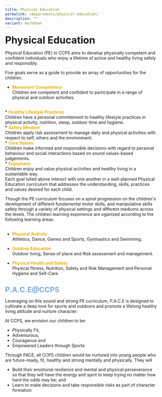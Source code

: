 ```yaml
---
title: Physical Education
permalink: /departments/physical-education/
description: ""
variant: markdown
---
```

<b><font size="6">Physical Education</font></b>

Physical Education (PE) in CCPS aims to develop physically competent and confident individuals who enjoy a lifetime of active and healthy living safely and responsibly.

Five goals serve as a guide to provide an array of opportunities for the children.

* <b><font color="#eeac0d">Movement Competence</font></b><br>
Children are competent and confident to participate in a range of physical and outdoor activities.
<br>
* <b><font color="#eeac0d">Healthy Lifestyle Practices</font></b><br>
Children have a personal commitement to healthy lifestyle practices in physical activity, nutrition, sleep, outdoor time and hygiene.
<br>
* <b><font color="#eeac0d">Safety Mindset</font></b><br>
Children apply risk assessment to manage daily and physical activities with respect to self, others and the environment.
<br>
* <b><font color="#eeac0d">Core Values</font></b><br>
Children make informed and responsible decisions with regard to personal behaviour and social interactions based on sound values-based judgements.
<br>
* <b><font color="#eeac0d">Enjoyment</font></b><br>
Children enjoy and value physical activities and healthy living in a sustainable way.
<br>
Each goal lsited above interact with one another in a well-planned Physical Education curriculum that addresses the understanding, skills, practices and values desired for each child.

Though the PE curriculum focuses on a spiral progression on the children's development of different fundamental motor skills, and manipulative skills safely through a variety of physical settings and different mediums across the levels. The children learning experience are oganized according to the following learning areas:
<br><br>

* <b><font color="#eeac0d">Physical Activity</font></b><br>
Athletics, Dance, Games and Sports, Gymnastics and Swimming.

* <b><font color="#eeac0d">Outdoor Education</font></b><br>
Outdoor living, Sense of place and Risk assessment and management.

* <b><font color="#eeac0d">Physical Health and Safety</font></b><br>
Physical fitness, Nutrition, Safety and Risk Management and Personal Hygiene and Self-Care.
<br><br>


<b><font size="5" color="#7daadf">P.A.C.E@CCPS</font></b>
  
Leveraging on this sound and strong PE curriculum, P.A.C.E is designed to cultivate a deep love for sports and outdoors and promote a lifelong healthy living attitude and nurture character.
  
At CCPS, we envision our children to be:
 

*  Physically Fit,
*  Adventurous,
*  Courageous and
*  Empowered Leaders through Sports
  
Through PACE, all CCPS children would be nurtured into young people who are future-ready, fit, healthy and strong mentally and physically. They will  
  
*   Build their emotional resilience and mental and physical perseverance so that they will have the energy and spirit to keep trying no matter how hard the odds may be; and
*   Learn to make decisions and take responsible risks as part of character formation

